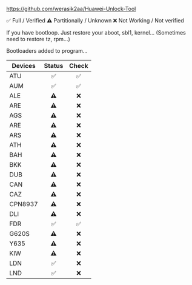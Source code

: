 https://github.com/werasik2aa/Huawei-Unlock-Tool

✅ Full / Verified
⚠️ Partitionally / Unknown
❌ Not Working / Not verified

If you have bootloop. Just restore your aboot, sbl1, kernel... (Sometimes need to restore tz, rpm...)

Bootloaders added to program...

| Devices       | Status | Check |
| ------------- | :----: | :---: |
| ATU           |   ✅   |  ✅  |
| AUM           |   ✅   |  ✅  |
| ALE           |   ⚠️   |  ❌  |
| ARE           |   ⚠️   |  ❌  |
| AGS           |   ⚠️   |  ❌  |
| ARE           |   ⚠️   |  ❌  |
| ARS           |   ⚠️   |  ❌  |
| ATH           |   ⚠️   |  ❌  |
| BAH           |   ⚠️   |  ❌  |
| BKK           |   ⚠️   |  ❌  |
| DUB           |   ⚠️   |  ❌  |
| CAN           |   ⚠️   |  ❌  |
| CAZ           |   ⚠️   |  ❌  |
| CPN8937       |   ⚠️   |  ❌  |
| DLI           |   ⚠️   |  ❌  |
| FDR           |   ✅   |  ✅  |
| G620S         |   ⚠️   |  ❌  |
| Y635          |   ⚠️   |  ❌  |
| KIW           |   ⚠️   |  ❌  |
| LDN           |   ✅   |  ❌  |
| LND           |   ✅   |  ❌  |
